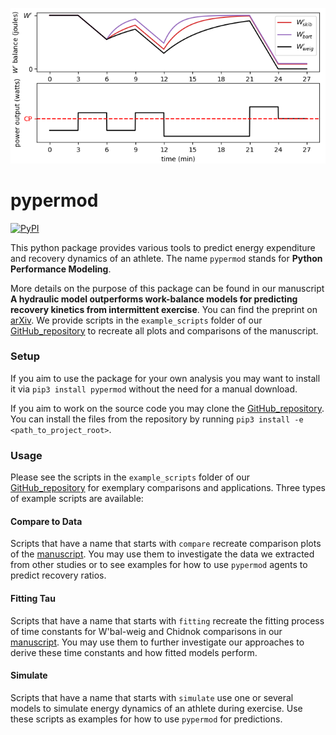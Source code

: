 ![](./httpdocs/small_pypermod_title.png)

# pypermod

[![PyPI](https://img.shields.io/pypi/v/pypermod.svg?style=for-the-badge)](https://pypi.python.org/pypi/pypermod)

This python package provides various tools to predict energy expenditure and recovery dynamics of an athlete. 
The name `pypermod` stands for __Python Performance Modeling__.

More details on the purpose of this package can be found in our manuscript __A hydraulic model outperforms work-balance models for predicting recovery kinetics from intermittent exercise__. 
You can find the preprint on [arXiv](). We provide scripts in the `example_scripts` folder of our [GitHub_repository](https://github.com/faweigend/pypermod) to recreate all plots and comparisons of the manuscript.

### Setup

If you aim to use the package for your own analysis you may want to install it via `pip3 install pypermod` without the need 
for a manual download. 

If you aim to work on the source code you may clone the [GitHub_repository](https://github.com/faweigend/pypermod). 
You can install the files from the repository by running `pip3 install -e <path_to_project_root>`.

### Usage

Please see the scripts in the `example_scripts` 
folder of our [GitHub_repository](https://github.com/faweigend/pypermod) for exemplary comparisons and applications. Three types of example scripts are available:

#### Compare to Data

Scripts that have a name that starts with `compare` recreate comparison plots of the [manuscript](). You may use them to investigate the data we extracted from other studies or to see examples for how to use `pypermod` agents to predict recovery ratios.

#### Fitting Tau

Scripts that have a name that starts with `fitting` recreate the fitting process of time constants for W'bal-weig and Chidnok comparisons in our [manuscript](). You may use them to further investigate our approaches to derive these time constants and how fitted models perform.

#### Simulate

Scripts that have a name that starts with `simulate` use one or several models to simulate energy dynamics of an athlete during exercise. Use these scripts as examples for how to use `pypermod` for predictions.